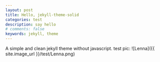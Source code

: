 ```yaml
---
layout: post
title: Hello, jekyll-theme-solid
categories: test
description: say hello
# comments: false
keywords: jekyll, theme
---
```


A simple and clean jekyll theme without javascript.
test pic:
![Lenna]({{ site.image_url }}/test/Lenna.png)
